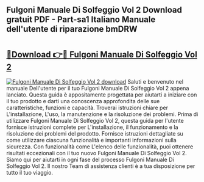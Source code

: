 ## Fulgoni Manuale Di Solfeggio Vol 2 Download gratuit PDF - Part-sa1 Italiano Manuale dell'utente di riparazione bmDRW

# <h2><a href="http://dffl3b5.blite.top/?on=Fulgoni+Manuale+Di+Solfeggio+Vol+2">🔗Download 👉🔴 Fulgoni Manuale Di Solfeggio Vol 2</a></h2>

[![Fulgoni Manuale Di Solfeggio Vol 2 download](https://i.imgur.com/lujVjoI.png)](http://dffl3b5.blite.top/?on=Fulgoni+Manuale+Di+Solfeggio+Vol+2)
Saluti e benvenuto nel manuale Dell'utente per il tuo Fulgoni Manuale Di Solfeggio Vol 2 appena lanciato. Questa guida è appositamente progettata per aiutarti a iniziare con il tuo prodotto e darti una conoscenza approfondita delle sue caratteristiche, funzioni e capacità. Troverai istruzioni chiare per L'installazione, L'uso, la manutenzione e la risoluzione dei problemi. Prima di utilizzare Fulgoni Manuale Di Solfeggio Vol 2, questa guida per l'utente fornisce istruzioni complete per L'installazione, il funzionamento e la risoluzione dei problemi del prodotto. Fornisce istruzioni dettagliate su come utilizzare ciascuna funzionalità e importanti informazioni sulla sicurezza. Con funzionalità come L'elenco delle funzionalità, puoi ottenere risultati eccezionali con il tuo nuovo Fulgoni Manuale Di Solfeggio Vol 2. Siamo qui per aiutarti in ogni fase del processo Fulgoni Manuale Di Solfeggio Vol 2. Il nostro Team di assistenza clienti è a tua disposizione per tutto il tuo viaggio.
